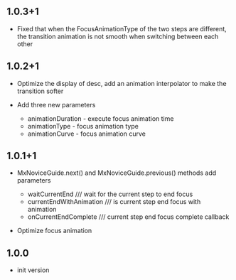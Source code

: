 ## 1.0.3+1
- Fixed that when the FocusAnimationType of the two steps are different, the transition animation is not smooth when switching between each other

## 1.0.2+1
- Optimize the display of desc, add an animation interpolator to make the transition softer

- Add three new parameters
  * animationDuration - execute focus animation time
  * animationType - focus animation type
  * animationCurve - focus animation curve

## 1.0.1+1
- MxNoviceGuide.next() and MxNoviceGuide.previous() methods add parameters
  * waitCurrentEnd /// wait for the current step to end focus
  * currentEndWithAnimation /// is current step end focus with animation
  * onCurrentEndComplete /// current step end focus complete callback

- Optimize focus animation

## 1.0.0
- init version
